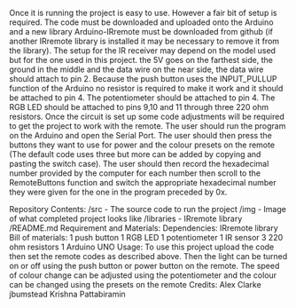 Once it is running the project is easy to use. However a fair bit of setup is required. The code must be downloaded and uploaded onto the Arduino and a new library Arduino-IRremote must be downloaded from github (if another IRremote library is installed it may be necessary to remove it from the library). The setup for the IR receiver may depend on the model used but for the one used in this project. the 5V goes on the farthest side, the ground in the middle and the data wire on the near side, the data wire should attach to pin 2. Because the push button uses the INPUT_PULLUP function of the Arduino no resistor is required to make it work and it should be attached to pin 4. The potentiometer should be attached to pin 4. The RGB LED should be attached to pins 9,10 and 11 through three 220 ohm resistors. Once the circuit is set up some code adjustments will be required to get the project to work with the remote. The user should run the program on the Arduino and open the Serial Port. The user should then press the buttons they want to use for power and the colour presets on the remote (The default code uses three but more can be added by copying and pasting the switch case). The user should then record the hexadecimal number provided by the computer for each number then scroll to the RemoteButtons function and switch the appropriate hexadecimal number they were given for the one in the program preceded by 0x.

Repository Contents: 
/src - The source code to run the project
/img - Image of what completed project looks like 
/libraries - IRremote library 
/README.md
Requirement and Materials:
Dependencies: 
IRremote library
Bill of materials: 
1 push button 
1 RGB LED 
1 potentiometer 
1 IR sensor
3 220 ohm resistors 
1 Arduino UNO
Usage:
To use this project upload the code then set the remote codes as described above. Then the light can be turned on or off using the push button or power button on the remote. The speed of colour change can be adjusted using the potentiometer and the colour can be changed using the presets on the remote
Credits: 
Alex Clarke 
jbumstead 
Krishna Pattabiramin
